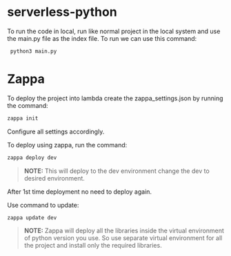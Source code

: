 # serverless-python 


To run the code in local, run like normal project in the local system and use the main.py file as the index file. To run we can use this command:

```sh
 python3 main.py
```
# Zappa 

To deploy the project into lambda create the zappa_settings.json by running the command:

```sh
zappa init
```

Configure all settings accordingly.

To deploy using zappa, run the command:

```sh
zappa deploy dev
```
>**NOTE:** This will deploy to the dev environment change the dev to desired environment.

After 1st time deployment no need to deploy again.

Use command to update:
```sh
zappa update dev
```

>**NOTE:** Zappa will deploy all the libraries inside the virtual environment of python version you use. So use separate virtual environment for all the project and install only the required libraries.
